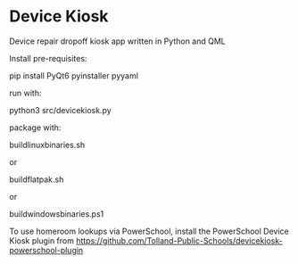 # Device Kiosk
Device repair dropoff kiosk app written in Python and QML

Install pre-requisites:

pip install PyQt6 pyinstaller pyyaml

run with:

python3 src/devicekiosk.py

package with:

buildlinuxbinaries.sh

or

buildflatpak.sh

or

buildwindowsbinaries.ps1

To use homeroom lookups via PowerSchool, install the PowerSchool Device Kiosk plugin from https://github.com/Tolland-Public-Schools/devicekiosk-powerschool-plugin
